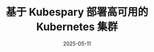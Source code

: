 ---
title: "基于 Kubespary 部署高可用的 Kubernetes 集群"
date: "2025-05-11"
description: ""
categories: ["云平台"]
tags: ["Kubernetes", "Kubespray"]
series: ["部署方案"]
# cover:
#   image: images/msg.png
#   caption: "Generated using [OG Image Playground by Vercel](https://og-playground.vercel.app/)"
ShowToc: true
TocOpen: true
---